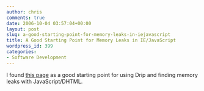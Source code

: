 ```yaml
---
author: chris
comments: true
date: 2006-10-04 03:57:04+00:00
layout: post
slug: a-good-starting-point-for-memory-leaks-in-iejavascript
title: A Good Starting Point for Memory Leaks in IE/JavaScript
wordpress_id: 399
categories:
- Software Development
---
```


I found [this page](http://outofhanwell.com/ieleak/index.php?title=Main_Page) as a good starting point for using Drip and finding memory leaks with JavaScript/DHTML.
